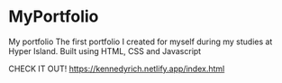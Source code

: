 # MyPortfolio
My portfolio
The first portfolio I created for myself during my studies at Hyper Island. Built using HTML, CSS and Javascript

CHECK IT OUT!
https://kennedyrich.netlify.app/index.html
